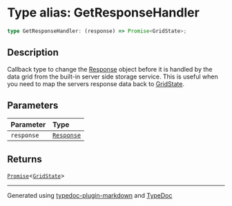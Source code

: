 # Type alias: GetResponseHandler

```ts
type GetResponseHandler: (response) => Promise<GridState>;
```

## Description

Callback type to change the [Response](https://developer.mozilla.org/docs/Web/API/Response)
object before it is handled by the data grid from the built-in server side storage service.
This is useful when you need to map the servers response data back to [GridState](../interfaces/GridState.md).

## Parameters

| Parameter | Type |
| :------ | :------ |
| `response` | [`Response`]( https://developer.mozilla.org/docs/Web/API/Response ) |

## Returns

[`Promise`]( https://developer.mozilla.org/docs/Web/JavaScript/Reference/Global_Objects/Promise )\<[`GridState`](../interfaces/GridState.md)\>

***

Generated using [typedoc-plugin-markdown](https://www.npmjs.com/package/typedoc-plugin-markdown) and [TypeDoc](https://typedoc.org/)
